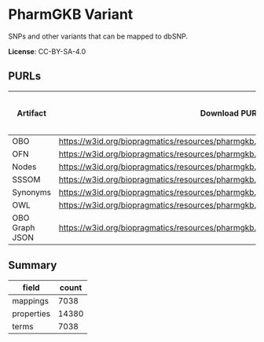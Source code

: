 # PharmGKB Variant

SNPs and other variants that can be mapped to dbSNP.

**License**: CC-BY-SA-4.0

## PURLs

| Artifact       | Download PURL                                                                           | Latest Versioned Download PURL   |
|----------------|-----------------------------------------------------------------------------------------|----------------------------------|
| OBO            | https://w3id.org/biopragmatics/resources/pharmgkb.variant/pharmgkb.variant.obo          |                                  |
| OFN            | https://w3id.org/biopragmatics/resources/pharmgkb.variant/pharmgkb.variant.ofn          |                                  |
| Nodes          | https://w3id.org/biopragmatics/resources/pharmgkb.variant/pharmgkb.variant.tsv          |                                  |
| SSSOM          | https://w3id.org/biopragmatics/resources/pharmgkb.variant/pharmgkb.variant.sssom.tsv    |                                  |
| Synonyms       | https://w3id.org/biopragmatics/resources/pharmgkb.variant/pharmgkb.variant.synonyms.tsv |                                  |
| OWL            | https://w3id.org/biopragmatics/resources/pharmgkb.variant/pharmgkb.variant.owl          |                                  |
| OBO Graph JSON | https://w3id.org/biopragmatics/resources/pharmgkb.variant/pharmgkb.variant.json         |                                  |

## Summary

| field      |   count |
|------------|---------|
| mappings   |    7038 |
| properties |   14380 |
| terms      |    7038 |
